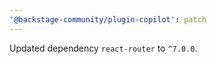 ```yaml
---
'@backstage-community/plugin-copilot': patch
---
```


Updated dependency `react-router` to `^7.0.0`.
